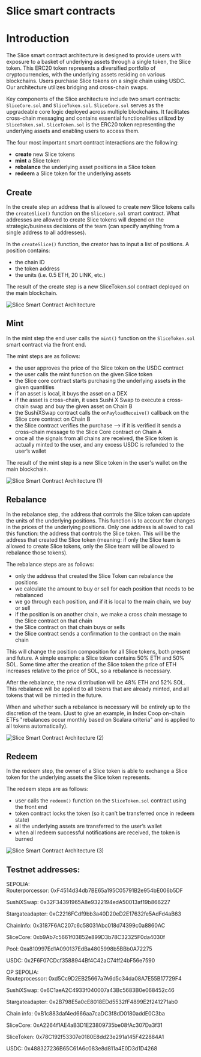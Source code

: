 # Slice smart contracts    

# Introduction

The Slice smart contract architecture is designed to provide users with exposure to a basket of underlying assets through a single token, the Slice token. This ERC20 token represents a diversified portfolio of cryptocurrencies, with the underlying assets residing on various blockchains. Users purchase Slice tokens on a single chain using USDC. Our architecture utilizes bridging and cross-chain swaps.

Key components of the Slice architecture include two smart contracts: `SliceCore.sol` and `SliceToken.sol`. `SliceCore.sol` serves as the upgradeable core logic deployed across multiple blockchains. It facilitates cross-chain messaging and contains essential functionalities utilized by `SliceToken.sol`. `SliceToken.sol` is the ERC20 token representing the underlying assets and enabling users to access them.

The four most important smart contract interactions are the following:

- **create** new Slice tokens
- **mint** a Slice token
- **rebalance** the underlying asset positions in a Slice token
- **redeem** a Slice token for the underlying assets

## Create

In the create step an address that is allowed to create new Slice tokens calls the `createSlice()` function on the `SliceCore.sol` smart contract. What addresses are allowed to create Slice tokens will depend on the strategic/business decisions of the team (can specify anything from a single address to all addresses).

In the `createSlice()` function, the creator has to input a list of positions.
A position contains:

- the chain ID
- the token address
- the units (i.e. 0.5 ETH, 20 LINK, etc.)

The result of the create step is a new SliceToken.sol contract deployed on the main blockchain.

![Slice Smart Contract Architecture](https://github.com/Slice-Trade/contracts/assets/44027725/da210997-63bf-4078-9191-9f493c7b8bad)

## Mint

In the mint step the end user calls the `mint()` function on the `SliceToken.sol` smart contract via the front end. 

The mint steps are as follows:

- the user approves the price of the Slice token on the USDC contract
- the user calls the mint function on the given Slice token
- the Slice core contract starts purchasing the underlying assets in the given quantities
- if an asset is local, it buys the asset on a DEX
- if the asset is cross-chain, it uses Sushi X Swap to execute a cross-chain swap and buy the given asset on Chain B
- the SushiXSwap contract calls the `onPayloadReceive()` callback on the Slice core contract on Chain B
- the Slice contract verifies the purchase --> if it is verified it sends a cross-chain message to the Slice Core contract on Chain A
- once all the signals from all chains are received, the Slice token is actually minted to the user, and any excess USDC is refunded to the user’s wallet

The result of the mint step is a new Slice token in the user's wallet on the main blockchain.

![Slice Smart Contract Architecture (1)](https://github.com/Slice-Trade/contracts/assets/44027725/d952116a-4ab7-4a9f-8754-c28fd377ef45)

## Rebalance

In the rebalance step, the address that controls the Slice token can update the units of the underlying positions. This function is to account for changes in the prices of the underlying positions. Only one address is allowed to call this function: the address that controls the Slice token. This will be the address that created the Slice token (meaning: if only the Slice team is allowed to create Slice tokens, only the Slice team will be allowed to rebalance those tokens).

The rebalance steps are as follows:

- only the address that created the Slice Token can rebalance the positions
- we calculate the amount to buy or sell for each position that needs to be rebalanced
- we go through each position, and if it is local to the main chain, we buy or sell
- if the position is on another chain, we make a cross chain message to the Slice contract on that chain
- the Slice contract on that chain buys or sells
- the Slice contract sends a confirmation to the contract on the main chain

This will change the position composition for all Slice tokens, both present and future.
A simple example: a Slice token contains 50% ETH and 50% SOL. Some time after the creation of the Slice token the price of ETH increases relative to the price of SOL, so a rebalance is necessary. 

After the rebalance, the  new distribution will be 48% ETH and 52% SOL. This rebalance will be applied to all tokens that are already minted, and all tokens that will be minted in the future. 

When and whether such a rebalance is necessary will be entirely up to the discretion of the team. (Just to give an example, in Index Coop on-chain ETFs "rebalances occur monthly based on Scalara criteria" and is applied to all tokens automatically).

![Slice Smart Contract Architecture (2)](https://github.com/Slice-Trade/contracts/assets/44027725/8b1682b4-3087-4fc5-9e55-c1f46c4e55fe)

## Redeem

In the redeem step, the owner of a Slice token is able to exchange a Slice token for the underlying assets the Slice token represents. 

The redeem steps are as follows:

- user calls the `redeem()` function on the `SliceToken.sol` contract using the front end
- token contract locks the token (so it can’t be transferred once in redeem state)
- all the underlying assets are transferred to the user’s wallet
- when all redeem successful notifications are received, the token is burned

![Slice Smart Contract Architecture (3)](https://github.com/Slice-Trade/contracts/assets/44027725/ddb78d4a-4227-43c1-a24c-7277e121d925)     


## Testnet addresses:

SEPOLIA:    
Routerporcessor: 0xF4514d34db7BE65a195C05791B2e954bE006b5DF    

SushiXSwap: 0x32F34391965A8e9322194edA50013af19b866227    

Stargateadapter: 0xC2216FCdf9bb3a40D20eD2E17632fe5AdFd4aB63    

ChainInfo: 0x3187F6AC207c6c58031Abc018d74399c0a8860AC    

SliceCore: 0xb9Ab7c5661f03852e899D3b78C32325F0da4030f    

Pool: 0xa810997Ed1A090137EdBa4805998b5BBb0A72275    

USDC: 0x2F6F07CDcf3588944Bf4C42aC74ff24bF56e7590    

     
OP SEPOLIA:    
Routeprocessor: 0xd5Cc9D2EB25667a7A6d5c34da08A7E55B17729F4    

SushiXSwap: 0x6C1aeA2C4933f040007a43Bc5683B0e068452c46    

Stargateadapter: 0x2B798E5a0cE8018EDd5532fF4899E2f241271ab0    

Chain info: 0xB1c883daf4ed666aa7caDC3f8dD0180addE0C3ba    

SliceCore: 0xA2264f1AE4aB3D1E23809735be08fAc307Da3f31    

SliceToken: 0x78C192f53307e0180E8dd23e291a145F422884A1    

USDC: 0x488327236B65C61A6c083e8d811a4E0D3d1D4268    
